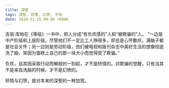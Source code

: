 ```yaml
---
title: 深壑
tags: 深壑, 矫情, 幻愤, 书写
date: 2010-11-25 00:06 +0800
---
```



吉丽·库柏在《等级》一书中，把人分成“有负疚感的”人和“被欺骗的”人。 “一边是中产阶级和上层阶级，尽管他们不一定比工人挣得多，却总是心怀歉疚，满脑子都是社会关怀；另一边则是劳动阶级，他们被电视和报刊杂志中美好生活的想像彻底洗了脑，常因为蛋糕上自己的那一块大小而觉得受了欺骗。”

负疚，自其因采取行动而解脱的一刻起，才不是矫情的。对欺骗的觉醒，只有当其不是来自洗脑的时候，才不是幻愤的。

矫情与幻愤，是对本来的深壑的一种加宽。

